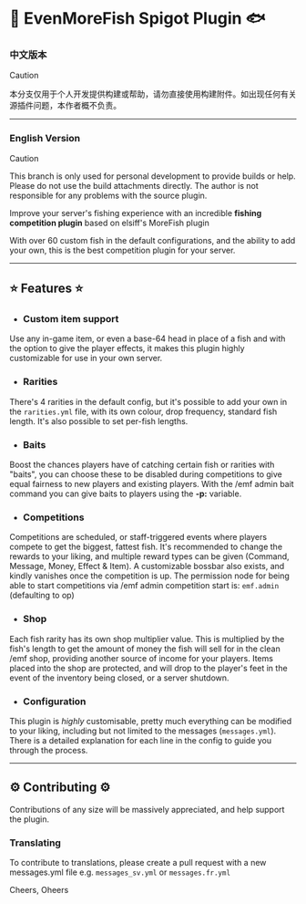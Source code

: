 # 🐠 EvenMoreFish Spigot Plugin 🐟

### 中文版本

> [!CAUTION]  
> 本分支仅用于个人开发提供构建或帮助，请勿直接使用构建附件。如出现任何有关源插件问题，本作者概不负责。

---

### English Version

> [!CAUTION]  
> This branch is only used for personal development to provide builds or help. Please do not use the build attachments directly. The author is not responsible for any problems with the source plugin.

Improve your server's fishing experience with an incredible **fishing competition plugin** based on elsiff's MoreFish
plugin

With over 60 custom fish in the default configurations, and the ability to add your own, this is the best competition
plugin for your server.

---

## ⭐ Features ⭐

- ### Custom item support

Use any in-game item, or even a base-64 head in place of a fish and with the option to give the player effects, it makes
this plugin highly customizable for use in your own server.

- ### Rarities

There's 4 rarities in the default config, but it's possible to add your own in the `rarities.yml` file, with its own
colour, drop frequency, standard fish length. It's also possible to set per-fish lengths.

- ### Baits

Boost the chances players have of catching certain fish or rarities with "baits", you can choose these to be disabled
during competitions to give equal fairness to new players and existing players. With the /emf admin bait command you can
give baits to players using the **-p:** variable.

- ### Competitions

Competitions are scheduled, or staff-triggered events where players compete to get the biggest, fattest fish. It's
recommended to change the rewards to your liking, and multiple reward types can be given (Command, Message, Money,
Effect & Item). A customizable bossbar also exists, and kindly vanishes once the competition is up. The permission node
for being able to start competitions via /emf admin competition start is: `emf.admin` (defaulting to op)

- ### Shop

Each fish rarity has its own shop multiplier value. This is multiplied by the fish's length to get the amount of money
the fish will sell for in the clean /emf shop, providing another source of income for your players. Items placed into
the shop are protected, and will drop to the player's feet in the event of the inventory being closed, or a server
shutdown.

- ### Configuration

This plugin is _highly_ customisable, pretty much everything can be modified to your liking, including but not limited
to the messages (`messages.yml`). There is a detailed explanation for each line in the config to guide you through the
process.

---

## ⚙ Contributing ⚙

Contributions of any size will be massively appreciated, and help support the plugin.

### Translating

To contribute to translations, please create a pull request with a new messages.yml file e.g. `messages_sv.yml`
or `messages.fr.yml`

Cheers, Oheers
